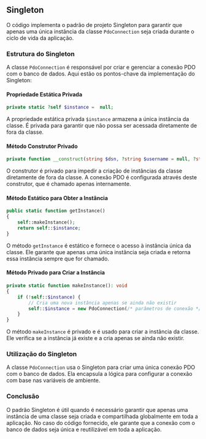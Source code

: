 ## Singleton

O código implementa o padrão de projeto Singleton para garantir que apenas uma única instância da classe `PdoConnection` seja criada durante o ciclo de vida da aplicação. 
### Estrutura do Singleton

A classe `PdoConnection` é responsável por criar e gerenciar a conexão PDO com o banco de dados. Aqui estão os pontos-chave da implementação do Singleton:

#### Propriedade Estática Privada

```php
private static ?self $instance =  null;
```

A propriedade estática privada `$instance` armazena a única instância da classe. É privada para garantir que não possa ser acessada diretamente de fora da classe.

#### Método Construtor Privado

```php
private function __construct(string $dsn, ?string $username = null, ?string $password = null, ?array $options = null)
```

O construtor é privado para impedir a criação de instâncias da classe diretamente de fora da classe. A conexão PDO é configurada através deste construtor, que é chamado apenas internamente.

#### Método Estático para Obter a Instância

```php
public static function getInstance()
{
    self::makeInstance();
    return self::$instance;
}
```

O método `getInstance` é estático e fornece o acesso à instância única da classe. Ele garante que apenas uma única instância seja criada e retorna essa instância sempre que for chamado.

#### Método Privado para Criar a Instância

```php
private static function makeInstance(): void
{
    if (!self::$instance) {
        // Cria uma nova instância apenas se ainda não existir
        self::$instance = new PdoConnection(/* parâmetros de conexão */);
    }
}
```

O método `makeInstance` é privado e é usado para criar a instância da classe. Ele verifica se a instância já existe e a cria apenas se ainda não existir.

### Utilização do Singleton

A classe `PdoConnection` usa o Singleton para criar uma única conexão PDO com o banco de dados. Ela encapsula a lógica para configurar a conexão com base nas variáveis de ambiente.

### Conclusão

O padrão Singleton é útil quando é necessário garantir que apenas uma instância de uma classe seja criada e compartilhada globalmente em toda a aplicação. No caso do código fornecido, ele garante que a conexão com o banco de dados seja única e reutilizável em toda a aplicação.
